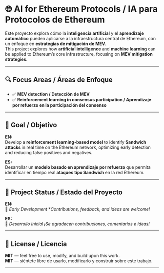 # 🌐 AI for Ethereum Protocols / IA para Protocolos de Ethereum  

Este proyecto explora cómo la **inteligencia artificial** y el **aprendizaje automático** pueden aplicarse a la infraestructura central de Ethereum, con un enfoque en **estrategias de mitigación de MEV**.  
This project explores how **artificial intelligence** and **machine learning** can be applied to Ethereum’s core infrastructure, focusing on **MEV mitigation strategies**.  

---

## 🔍 Focus Areas / Áreas de Enfoque  

- ✅ **MEV detection / Detección de MEV**  
- ✅ **Reinforcement learning in consensus participation / Aprendizaje por refuerzo en la participación del consenso**  

---

## 📘 Goal / Objetivo  

**EN:**  
Develop a **reinforcement learning-based model** to identify **Sandwich attacks** in real time on the Ethereum network, optimizing early detection and reducing false positives and negatives.  

**ES:**  
Desarrollar un **modelo basado en aprendizaje por refuerzo** que permita identificar en tiempo real **ataques tipo Sandwich** en la red Ethereum. 

---

## 🧪 Project Status / Estado del Proyecto  

**EN:**  
🚧 *Early Development* 
**Contributions, feedback, and ideas are welcome!*  

**ES:**  
🚧 *Desarrollo Inicial*
*¡Se agradecen contribuciones, comentarios e ideas!*  

---

## 📄 License / Licencia  

**MIT** — feel free to use, modify, and build upon this work.  
**MIT** — siéntete libre de usarlo, modificarlo y construir sobre este trabajo.  

---
